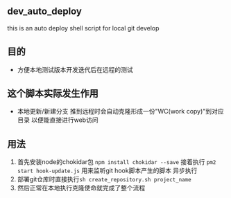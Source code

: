 ## dev_auto_deploy
this is an auto deploy shell script for local git develop

## 目的
* 方便本地测试版本开发迭代后在远程的测试

## 这个脚本实际发生作用
* 本地更新/新建分支 推到远程时会自动克隆形成一份"WC(work copy)"到对应目录 以便能直接进行web访问

## 用法
1. 首先安装node的chokidar包 ```npm install chokidar --save``` 接着执行 ```pm2 start hook-update.js``` 用来监听git hook脚本产生的脚本 异步执行
2. 部署git仓库时直接执行```sh create_repository.sh project_name```
3. 然后正常在本地执行克隆使命就完成了整个流程
